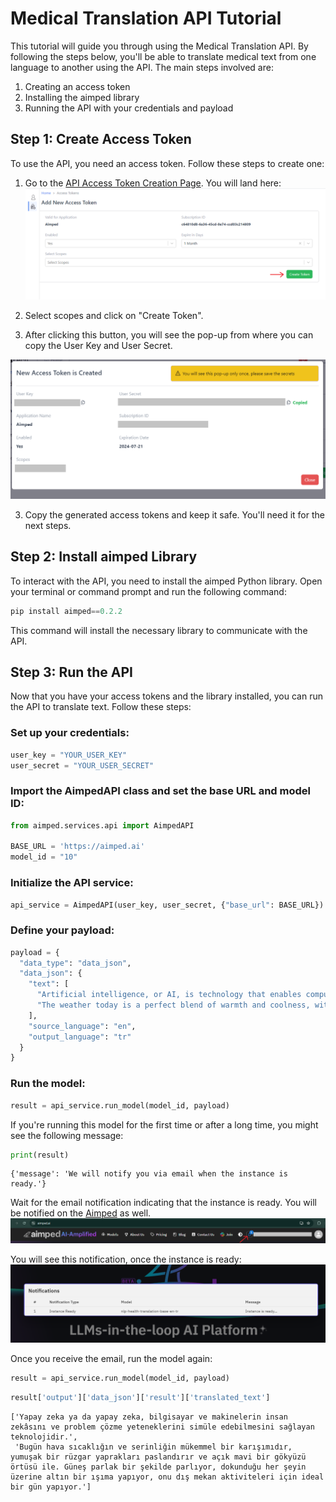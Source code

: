 # Medical Translation API Tutorial

This tutorial will guide you through using the Medical Translation API. By following the steps below, you'll be able to translate medical text from one language to another using the API. The main steps involved are:

1. Creating an access token
2. Installing the aimped library
3. Running the API with your credentials and payload

## Step 1: Create Access Token

To use the API, you need an access token. Follow these steps to create one:

1. Go to the [API Access Token Creation Page](https://aimped.ai/a3m/#/tokens). You will land here:
![Token Creation Page](images/token_11.png)

2. Select scopes and click on "Create Token".
3. After clicking this button, you will see the pop-up from where you can copy the User Key and User Secret.

![Token Creation Page2](images/token_22.png)

3. Copy the generated access tokens and keep it safe. You'll need it for the next steps.

## Step 2: Install aimped Library
To interact with the API, you need to install the aimped Python library. Open your terminal or command prompt and run the following command:


```python
pip install aimped==0.2.2
```

This command will install the necessary library to communicate with the API.

## Step 3: Run the API
Now that you have your access tokens and the library installed, you can run the API to translate text. Follow these steps:

### Set up your credentials:


```python
user_key = "YOUR_USER_KEY"
user_secret = "YOUR_USER_SECRET"
```

### Import the AimpedAPI class and set the base URL and model ID:


```python
from aimped.services.api import AimpedAPI

BASE_URL = 'https://aimped.ai'
model_id = "10"
```

### Initialize the API service:


```python
api_service = AimpedAPI(user_key, user_secret, {"base_url": BASE_URL})
```

### Define your payload:


```python
payload = {
  "data_type": "data_json",
  "data_json": {
    "text": [
      "Artificial intelligence, or AI, is technology that enables computers and machines to simulate human intelligence and problem-solving capabilities.",
      "The weather today is a perfect blend of warmth and coolness, with a gentle breeze rustling the leaves and a clear blue sky overhead. The sun is shining brightly, casting a golden glow on everything it touches, making it an ideal day for outdoor activities."
    ],
    "source_language": "en",
    "output_language": "tr"
  }
}

```

### Run the model:


```python
result = api_service.run_model(model_id, payload)
```

If you're running this model for the first time or after a long time, you might see the following message:


```python
print(result)
```

    {'message': 'We will notify you via email when the instance is ready.'}
    

Wait for the email notification indicating that the instance is ready. You will be notified on the [Aimped](https://aimped.ai/) as well.
![Notification Page](images/notif_1.png)

You will see this notification, once the instance is ready:
![Notification Page2](images/notif_2.png)

Once you receive the email, run the model again:


```python
result = api_service.run_model(model_id, payload)
```


```python
result['output']['data_json']['result']['translated_text']
```




    ['Yapay zeka ya da yapay zeka, bilgisayar ve makinelerin insan zekâsını ve problem çözme yeteneklerini simüle edebilmesini sağlayan teknolojidir.',
     'Bugün hava sıcaklığın ve serinliğin mükemmel bir karışımıdır, yumuşak bir rüzgar yaprakları paslandırır ve açık mavi bir gökyüzü örtüsü ile. Güneş parlak bir şekilde parlıyor, dokunduğu her şeyin üzerine altın bir ışıma yapıyor, onu dış mekan aktiviteleri için ideal bir gün yapıyor.']


